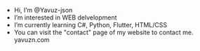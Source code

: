 - Hi, I’m @Yavuz-json
- I’m interested in WEB delvelopment
- I’m currently learning C#, Python, Flutter, HTML/CSS
- You can visit the "contact" page of my website to contact me. yavuzn.com
